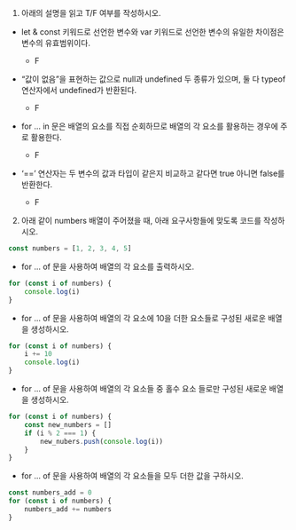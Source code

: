 1. 아래의 설명을 읽고 T/F 여부를 작성하시오.

- let & const 키워드로 선언한 변수와 var 키워드로 선언한 변수의 유일한
차이점은 변수의 유효범위이다.

    - F

- “값이 없음”을 표현하는 값으로 null과 undefined 두 종류가 있으며,
둘 다 typeof 연산자에서 undefined가 반환된다.

    - F

- for ...  in 문은 배열의 요소를 직접 순회하므로 배열의 각 요소를 
활용하는 경우에 주로 활용한다.

    - F

- ‘==’ 연산자는 두 변수의 값과 타입이 같은지 비교하고 같다면 true 
아니면 false를 반환한다.

    - F

2. 아래 같이 numbers 배열이 주어졌을 때, 아래 요구사항들에 맞도록 코드를 작성하시오.

```javascript
const numbers = [1, 2, 3, 4, 5]
```

- for ... of 문을 사용하여 배열의 각 요소를 출력하시오.

```javascript
for (const i of numbers) {
    console.log(i)
}
```

- for ... of 문을 사용하여 배열의 각 요소에 10을 더한 요소들로 구성된 새로운 배열을 생성하시오.

```javascript
for (const i of numbers) {
    i += 10
    console.log(i)
}
```

- for ... of 문을 사용하여 배열의 각 요소들 중 홀수 요소 들로만 구성된 새로운 배열을 생성하시오.

```javascript
for (const i of numbers) {
    const new_numbers = []
    if (i % 2 === 1) {
        new_nubers.push(console.log(i))
    }
}
```

- for ... of 문을 사용하여 배열의 각 요소들을 모두 더한 값을 구하시오.

```javascript
const numbers_add = 0
for (const i of numbers) {
    numbers_add += numbers
}
```
